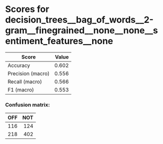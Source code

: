 # Scores for decision_trees__bag_of_words__2-gram__finegrained__none__none__sentiment_features__none
|      Score      |Value|
|-----------------|----:|
|Accuracy         |0.602|
|Precision (macro)|0.556|
|Recall (macro)   |0.566|
|F1 (macro)       |0.553|

### Confusion matrix:
|OFF|NOT|
|--:|--:|
|116|124|
|218|402|
